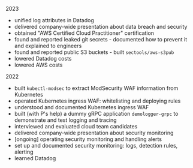 2023

- unified log attributes in Datadog
- delivered company-wide presentation about data breach and security
- obtained "AWS Certified Cloud Practitioner" certification
- found and reported leaked git secrets - documented how to prevent it and explained to engineers
- found and reported public S3 buckets - built `sectools/aws-s3pub`
- lowered Datadog costs
- lowered AWS costs

2022

- built `kubectl-modsec` to extract ModSecurity WAF information from Kubernetes
- operated Kubernetes ingress WAF: whitelisting and deploying rules
- understood and documented Kubernetes ingress WAF
- built (with P's help) a dummy gRPC application `demologger-grpc` to demonstrate and test logging and tracing
- interviewed and evaluated cloud team candidates
- delivered company-wide presentation about security monitoring
- [ongoing] operating security monitoring and handling alerts
- set up and documented security monitoring: logs, detection rules, alerting
- learned Datadog
